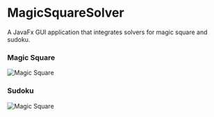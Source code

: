 # MagicSquareSolver

A JavaFx GUI application that integrates solvers for magic square and sudoku.

### Magic Square

![Magic Square](https://raw.githubusercontent.com/Arexh/MagicSquareSolver/images/1.gif)

### Sudoku

![Magic Square](https://raw.githubusercontent.com/Arexh/MagicSquareSolver/images/2.gif)

